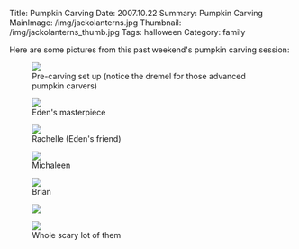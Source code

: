 Title: Pumpkin Carving
Date: 2007.10.22
Summary: Pumpkin Carving
MainImage: /img/jackolanterns.jpg
Thumbnail: /img/jackolanterns_thumb.jpg
Tags: halloween
Category: family

Here are some pictures from this past weekend's pumpkin carving session:

<p>
<figure><img src="/img/other/pumpkins0.jpg" class="smallimg" />
<figcaption>Pre-carving set up (notice the dremel for those advanced pumpkin carvers)<figcaption>
</figure>
</p>

<p>
<figure><img src="/img/other/pumpkins_eden.jpg" class="smallimg" />
<figcaption>Eden's masterpiece<figcaption>
</figure>
</p>

<p>
<figure><img src="/img/other/pumpkins_rachelle.jpg" class="smallimg" />
<figcaption>Rachelle (Eden's friend)<figcaption>
</figure>
</p>

<p>
<figure><img src="/img/other/pumpkins_michaleen.jpg" class="smallimg" />
<figcaption>Michaleen<figcaption>
</figure>
</p>

<p>
<figure><img src="/img/other/pumpkins_brian.jpg" class="smallimg" />
<figcaption>Brian<figcaption>
</figure>
</p>

<p>
<figure><img src="/img/other/pumpkins1.jpg" class="smallimg" />
</figure>
</p>
<p>
<figure><img src="/img/other/jackolanterns.jpg" class="smallimg" />
<figcaption>Whole scary lot of them<figcaption>
</figure>
</p>
